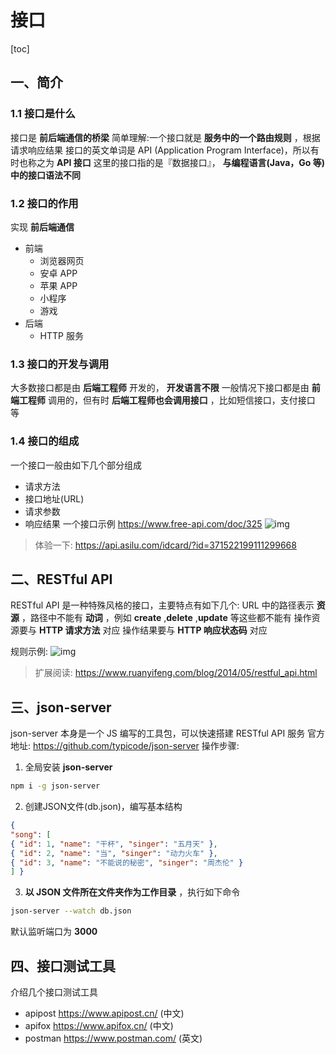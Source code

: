 # 接口

[toc]

## 一、简介

### 1.1 接口是什么

接口是 **前后端通信的桥梁**
简单理解:一个接口就是 **服务中的一个路由规则** ，根据请求响应结果
接口的英文单词是 API (Application Program Interface)，所以有时也称之为 **API 接口**
这里的接口指的是『数据接口』， **与编程语言(Java，Go 等)中的接口语法不同**

### 1.2 接口的作用

实现 **前后端通信**

- 前端
  - 浏览器网页
  - 安卓 APP
  - 苹果 APP
  - 小程序
  - 游戏
- 后端
  - HTTP 服务

### 1.3 接口的开发与调用

大多数接口都是由 **后端工程师** 开发的， **开发语言不限**
一般情况下接口都是由 **前端工程师** 调用的，但有时 **后端工程师也会调用接口** ，比如短信接口，支付接口 等

### 1.4 接口的组成

一个接口一般由如下几个部分组成

- 请求方法
- 接口地址(URL)
- 请求参数
- 响应结果
一个接口示例 <https://www.free-api.com/doc/325>
![img](../../../ToDo/media/16787801822617/16789518610592.jpg)

>体验一下: <https://api.asilu.com/idcard/?id=371522199111299668>

## 二、RESTful API

RESTful API 是一种特殊风格的接口，主要特点有如下几个:
URL 中的路径表示 **资源** ，路径中不能有 **动词** ，例如 **create** ,**delete** ,**update**     等这些都不能有
操作资源要与  **HTTP 请求方法** 对应
操作结果要与 **HTTP 响应状态码** 对应

规则示例:
![img](../../../ToDo/media/16787801822617/16789519560446.jpg)

>扩展阅读: <https://www.ruanyifeng.com/blog/2014/05/restful_api.html>

## 三、json-server

json-server 本身是一个 JS 编写的工具包，可以快速搭建 RESTful API 服务
官方地址: <https://github.com/typicode/json-server>
操作步骤:

1. 全局安装 **json-server**

  ```sh
  npm i -g json-server
  ```

2. 创建JSON文件(db.json)，编写基本结构

  ```json
  {
  "song": [
  { "id": 1, "name": "干杯", "singer": "五月天" },
  { "id": 2, "name": "当", "singer": "动力火车" },
  { "id": 3, "name": "不能说的秘密", "singer": "周杰伦" }
  ] }
  ```

3. **以 JSON 文件所在文件夹作为工作目录** ，执行如下命令

  ```sh
  json-server --watch db.json
  ```

默认监听端口为 **3000**

## 四、接口测试工具

介绍几个接口测试工具

- apipost <https://www.apipost.cn/> (中文)
- apifox <https://www.apifox.cn/> (中文)
- postman <https://www.postman.com/> (英文)
